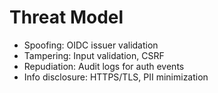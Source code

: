 # Threat Model
- Spoofing: OIDC issuer validation
- Tampering: Input validation, CSRF
- Repudiation: Audit logs for auth events
- Info disclosure: HTTPS/TLS, PII minimization
